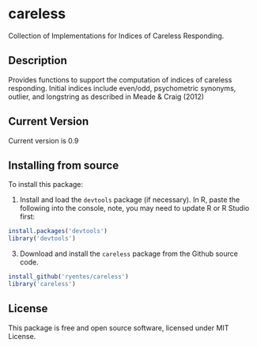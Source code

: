 
# careless

Collection of Implementations for Indices of Careless Responding.

## Description

Provides functions to support the computation of indices of careless responding. Initial indices include even/odd, psychometric synonyms, outlier, and longstring as described in Meade & Craig (2012)

## Current Version

Current version is 0.9

## Installing from source

To install this package:

1) Install and load the `devtools` package (if necessary). In R, paste the following into the console, note, you may need to update R or R Studio first:

```r
install.packages('devtools')
library('devtools')
```

3) Download and install the `careless` package from the Github source code.

```r
install_github('ryentes/careless')
library('careless')
```

## License

This package is free and open source software, licensed under MIT License.
